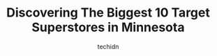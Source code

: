 ---
layout: ampstory
image: https://i0.wp.com/paketmu.com/wp-content/uploads/2023/06/target-0-in-minnesota-1686368231.jpeg?resize=640,853
author: techidn
featured: false
description: Explore the diverse Target Superstore scene in Minnesota, home to an incredible selection of 10 establishments catering to every taste. Whether youre in search of iconic favorites or undisc
title: Discovering The Biggest 10 Target Superstores in Minnesota
cover:
   title: Discovering The Biggest 10 Target Superstores in Minnesota
   subtitle: RICKPATE
   background: https://paketmu.com/wp-content/uploads/2023/06/target-0-in-minnesota-1686368231.jpeg

pages: 
 - layout: thirds
   top: <h1>#1 Target</h1>
   bottom: "<p>This is my go-to target and I always receive great customer service! Even when they are out of on the shelf items, employees always help me find what I am looking for or </p>"
   background: https://paketmu.com/wp-content/uploads/2023/06/target-1-in-minnesota-1686368232.jpeg
   backgroundblur: true
 - layout: thirds
   top: <h1>#2 Target</h1>
   bottom: "<p>I love Target in general. I like this one as its a nice size and always seems to be well stocked. Ive always had friendly cashiers and staff. The best thing about this</p>"
   background: https://paketmu.com/wp-content/uploads/2023/06/target-2-in-minnesota-1686368233.jpeg
   cta:
      link: https://paketmu.com/discovering-the-biggest-10-target-superstores-in-minnesota/
      text: Discovering The Biggest 10 Target Superstores in Minnesota
 - layout: thirds
   top: <h1>#3 Target</h1>
   bottom: "<p>I feel so sorry for the employees at this location.  The dangerous encounters with people on the street when arriving/leaving, the outrageous level of theft happening dai</p>"
   background: https://paketmu.com/wp-content/uploads/2023/06/target-3-in-minnesota-1686368233.jpeg
   cta:
      link: https://paketmu.com/discovering-the-biggest-10-target-superstores-in-minnesota/
      text: Discovering The Biggest 10 Target Superstores in Minnesota
 - layout: thirds
   top: <h1>#4 Target</h1>
   bottom: "<p>755 53rd Ave NE, Fridley, MN 55421, United States</p>"
   background: https://images.unsplash.com/photo-1547366785-564103df7e13?ixlib=rb-4.0.3&ixid=MnwxMjA3fDB8MHxwaG90by1wYWdlfHx8fGVufDB8fHx8&auto=format&fit=crop&w=640&h=853&q=80
   cta:
      link: https://paketmu.com/discovering-the-biggest-10-target-superstores-in-minnesota/
      text: Discovering The Biggest 10 Target Superstores in Minnesota
 - layout: thirds
   top: <h1>#5 Target</h1>
   bottom: "<p>1750 S Robert St, West St Paul, MN 55118, United States</p>"
   background: https://images.unsplash.com/photo-1509114397022-ed747cca3f65?ixlib=rb-4.0.3&ixid=MnwxMjA3fDB8MHxwaG90by1wYWdlfHx8fGVufDB8fHx8&auto=format&fit=crop&w=640&h=853&q=80
   cta:
      link: https://paketmu.com/discovering-the-biggest-10-target-superstores-in-minnesota/
      text: Discovering The Biggest 10 Target Superstores in Minnesota
 - layout: thirds
   top: <h1>#6 Target</h1>
   bottom: "<p>3827 Marketplace Dr NW, Rochester, MN 55901, United States</p>"
   background: https://images.unsplash.com/photo-1595364397663-fca4f075d796?ixlib=rb-4.0.3&ixid=MnwxMjA3fDB8MHxwaG90by1wYWdlfHx8fGVufDB8fHx8&auto=format&fit=crop&w=640&h=853&q=80
   cta:
      link: https://paketmu.com/discovering-the-biggest-10-target-superstores-in-minnesota/
      text: Discovering The Biggest 10 Target Superstores in Minnesota
 - layout: thirds
   top: <h1>#7 Target</h1>
   bottom: "<p>3800 Lexington Ave N, Shoreview, MN 55126, United States</p>"
   background: https://images.unsplash.com/photo-1574169208507-84376144848b?ixlib=rb-4.0.3&ixid=MnwxMjA3fDB8MHxwaG90by1wYWdlfHx8fGVufDB8fHx8&auto=format&fit=crop&w=640&h=853&q=80
   cta:
      link: https://paketmu.com/discovering-the-biggest-10-target-superstores-in-minnesota/
      text: Discovering The Biggest 10 Target Superstores in Minnesota
 - layout: thirds
   middle: Continue reading...
   background: https://images.unsplash.com/photo-1534312527009-56c7016453e6?ixlib=rb-4.0.3&ixid=MnwxMjA3fDB8MHxwaG90by1wYWdlfHx8fGVufDB8fHx8&auto=format&fit=crop&w=640&h=853&q=80
   cta:
      link: https://paketmu.com/discovering-the-biggest-10-target-superstores-in-minnesota/
      text: Discovering The Biggest 10 Target Superstores in Minnesota
      
---
